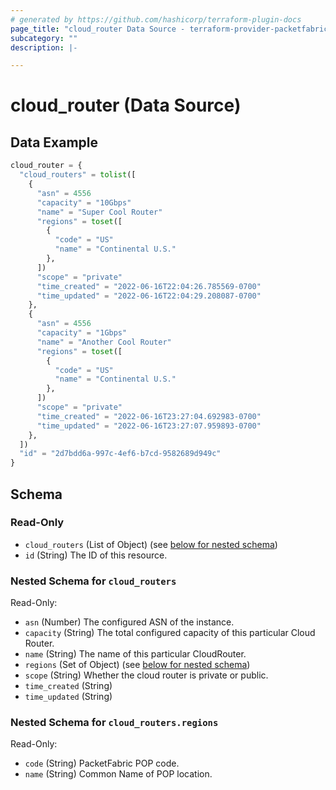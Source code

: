 ```yaml
---
# generated by https://github.com/hashicorp/terraform-plugin-docs
page_title: "cloud_router Data Source - terraform-provider-packetfabric"
subcategory: ""
description: |-

---
```


# cloud_router (Data Source)



## Data Example

```terraform
cloud_router = {
  "cloud_routers" = tolist([
    {
      "asn" = 4556
      "capacity" = "10Gbps"
      "name" = "Super Cool Router"
      "regions" = toset([
        {
          "code" = "US"
          "name" = "Continental U.S."
        },
      ])
      "scope" = "private"
      "time_created" = "2022-06-16T22:04:26.785569-0700"
      "time_updated" = "2022-06-16T22:04:29.208087-0700"
    },
    {
      "asn" = 4556
      "capacity" = "1Gbps"
      "name" = "Another Cool Router"
      "regions" = toset([
        {
          "code" = "US"
          "name" = "Continental U.S."
        },
      ])
      "scope" = "private"
      "time_created" = "2022-06-16T23:27:04.692983-0700"
      "time_updated" = "2022-06-16T23:27:07.959893-0700"
    },
  ])
  "id" = "2d7bdd6a-997c-4ef6-b7cd-9582689d949c"
}
```

## Schema

### Read-Only

- `cloud_routers` (List of Object) (see [below for nested schema](#nestedatt--cloud_routers))
- `id` (String) The ID of this resource.

<a id="nestedatt--cloud_routers"></a>
### Nested Schema for `cloud_routers`

Read-Only:

- `asn` (Number) The configured ASN of the instance.
- `capacity` (String) The total configured capacity of this particular Cloud Router.
- `name` (String) The name of this particular CloudRouter.
- `regions` (Set of Object) (see [below for nested schema](#nestedobjatt--cloud_routers--regions))
- `scope` (String) Whether the cloud router is private or public.
- `time_created` (String)
- `time_updated` (String)

<a id="nestedobjatt--cloud_routers--regions"></a>
### Nested Schema for `cloud_routers.regions`

Read-Only:

- `code` (String) PacketFabric POP code.
- `name` (String) Common Name of POP location.
